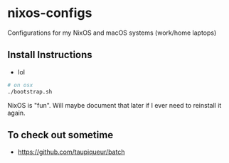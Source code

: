 # nixos-configs

Configurations for my NixOS and macOS systems (work/home laptops)

## Install Instructions

- lol

```bash
# on osx
./bootstrap.sh
```

NixOS is "fun". Will maybe document that later if I ever need to reinstall it again.

## To check out sometime

- https://github.com/taupiqueur/batch
